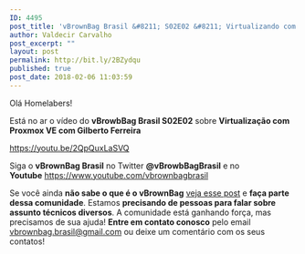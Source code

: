 ```yaml
---
ID: 4495
post_title: 'vBrownBag Brasil &#8211; S02E02 &#8211; Virtualizando com Proxmox VE com Gilberto Ferreira'
author: Valdecir Carvalho
post_excerpt: ""
layout: post
permalink: http://bit.ly/2BZydqu
published: true
post_date: 2018-02-06 11:03:59
---
```

Olá Homelabers!

Está no ar o vídeo do <strong>vBrowbBag Brasil S02E02</strong> sobre <strong>Virtualização com Proxmox VE com Gilberto Ferreira </strong>

https://youtu.be/2QpQuxLaSVQ

Siga o <strong>vBrownBag Brasil</strong> no Twitter <strong>@vBrowbBagBrasil</strong> e no <strong>Youtube</strong> <a href="https://www.youtube.com/vbrownbagbrasil" target="_blank" rel="noopener">https://www.youtube.com/vbrownbagbrasil</a>

Se você ainda <strong>não sabe o que é o vBrownBag</strong> <a href="http://homelaber.com.br/comunidade-vbrownbag-chega-ao-brasil-com-conteudo-em-portugues/" target="_blank" rel="noopener">veja esse post</a> e <strong>faça parte dessa comunidade</strong>. Estamos <strong>precisando de pessoas para falar sobre assunto técnicos diversos</strong>. A comunidade está ganhando força, mas precisamos de sua ajuda! <strong>Entre em contato conosco</strong> pelo email vbrownbag.brasil@gmail.com ou deixe um comentário com os seus contatos!